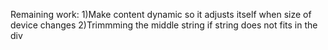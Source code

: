 Remaining work:
1)Make content dynamic so it adjusts itself when size of device changes
2)Trimmming the middle string if string does not fits in the div
